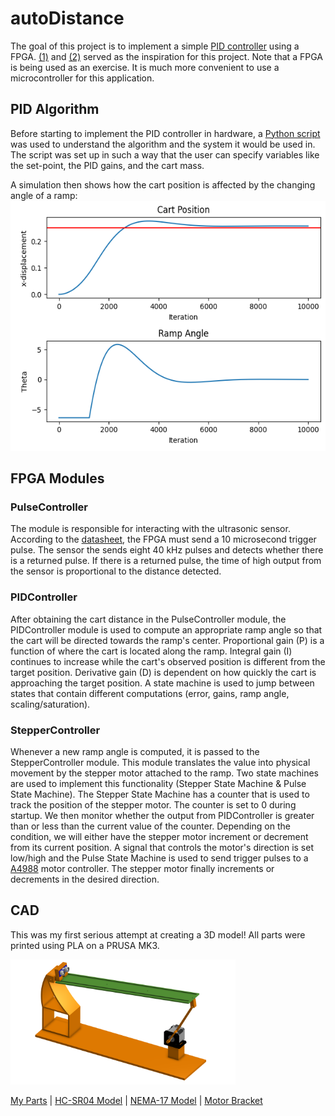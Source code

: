 # autoDistance
The goal of this project is to implement a simple [PID controller](https://en.wikipedia.org/wiki/Proportional%E2%80%93integral%E2%80%93derivative_controller) using a FPGA. [(1)](https://www.youtube.com/watch?v=JFTJ2SS4xyA) and [(2)](https://www.youtube.com/watch?v=oy58S4beC9c) served as the inspiration for this project. Note that a FPGA is being used as an exercise. It is much more convenient to use a microcontroller for this application.

## PID Algorithm
Before starting to implement the PID controller in hardware, a [Python script](https://github.com/AlexDom513/autoDistance/blob/main/algo-dev/algo2.py) was used to understand the algorithm and the system it would be used in. The script was set up in such a way that the user can specify variables like the set-point, the PID gains, and the cart mass.

A simulation then shows how the cart position is affected by the changing angle of a ramp:
<img src="media/sim.png" width="534" height="400">


## FPGA Modules
### PulseController
The module is responsible for interacting with the ultrasonic sensor. According to the [datasheet](https://github.com/AlexDom513/autoDistance/blob/main/datasheets/HCSR04.pdf), the FPGA must send a 10 microsecond trigger pulse. The sensor the sends eight 40 kHz pulses and detects whether there is a returned pulse. If there is a returned pulse, the time of high output from the sensor is proportional to the distance detected.

### PIDController
After obtaining the cart distance in the PulseController module, the PIDController module is used to compute an appropriate ramp angle so that the cart will be directed towards the ramp's center. Proportional gain (P) is a function of where the cart is located along the ramp. Integral gain (I) continues to increase while the cart's observed position is different from the target position. Derivative gain (D) is dependent on how quickly the cart is approaching the target position. A state machine is used to jump between states that contain different computations (error, gains, ramp angle, scaling/saturation).

### StepperController
Whenever a new ramp angle is computed, it is passed to the StepperController module. This module translates the value into physical movement by the stepper motor attached to the ramp. Two state machines are used to implement this functionality (Stepper State Machine & Pulse State Machine). The Stepper State Machine has a counter that is used to track the position of the stepper motor. The counter is set to 0 during startup. We then monitor whether the output from PIDController is greater than or less than the current value of the counter. Depending on the condition, we will either have the stepper motor increment or decrement from its current position. A signal that controls the motor's direction is set low/high and the Pulse State Machine is used to send trigger pulses to a [A4988](https://components101.com/modules/a4988-stepper-motor-driver-module) motor controller. The stepper motor finally increments or decrements in the desired direction.


## CAD
This was my first serious attempt at creating a 3D model! All parts were printed using PLA on a PRUSA MK3.

<img src="media/cad.png" width="360" height="200">

[My Parts](https://cad.onshape.com/documents/018887aac5e3fe98b3ecc4ac/w/28ee8de5f592833dfd0388a2/e/8ab51c28ebdef6fccae7c0ab?renderMode=1&uiState=657551bd4254d404bca63ac2) |
[HC-SR04 Model](https://grabcad.com/library/hcsr04-ultrasonic-sensor-1) |
[NEMA-17 Model](https://grabcad.com/library/nema17-42-40-1) |
[Motor Bracket](https://grabcad.com/library/nema-17-stepper-motor-mounting-bracket-2)

